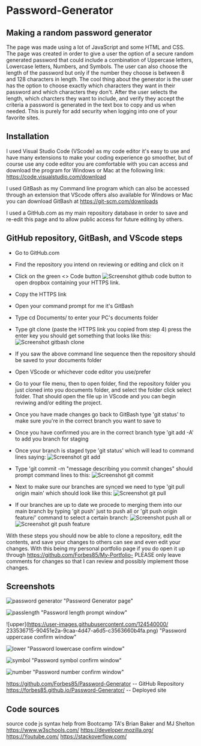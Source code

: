 # Password-Generator

## Making a random password generator

The page was made using a lot of JavaScript and some HTML and CSS. The page was created in order to give a user the option of a secure random generated password that could include a combination of Uppercase letters, Lowercase letters, Numbers,  and Symbols. The user can also choose the length of the password but only if the number they choose is between 8 and 128 characters in length. The cool thing about the generator is the user has the option to choose exactly which characters they want in their password and which characters they don't. After the user selects the length, which charcters they want to include, and verify they accept the criteria a password is generated in the text box to copy and us when needed. This is purely for add security when logging into one of your favorite sites.

## Installation

I used Visual Studio Code (VScode) as my code editor it's easy to use and have many extensions to make your coding experience go smoother, but of course use any code editor you are comfortable with you can access and download the program for Windows or Mac at the following link: https://code.visualstudio.com/download

I used GitBash as my Command line program which can also be accessed through an extension that VScode offers also available for Windows or Mac you can download GitBash at https://git-scm.com/downloads 

I used a GitHub.com as my main repository database in order to save and re-edit this page and to allow public access for future editing by others.
## GitHub repository, GitBash, and VScode steps 

- Go to GitHub.com

- Find the repository you intend on reviewing or editing and click on it

- Click on the green <> Code button ![Screenshot github code button](https://user-images.githubusercontent.com/124540000/229514443-755e8baf-cafc-4762-af1c-646a80a3c252.png) to open dropbox containing your HTTPS link. 

- Copy the HTTPS link

- Open your command prompt for me it's GitBash

- Type cd Documents/ to enter your PC's documents folder

- Type git clone (paste the HTTPS link you copied from step 4) press the enter key you should get something that looks like this: ![Screenshot gitbash clone](https://user-images.githubusercontent.com/124540000/229516874-f639bc0d-6096-40a2-947d-8223401eabe9.png)

- If you saw the above command line sequence then the repository should be saved to your documents folder

- Open VScode or whichever code editor you use/prefer 

- Go to your file menu, then to open folder, find the repository folder you just cloned into you documents folder, and select the folder click select folder. That should open the file up in VScode and you can begin reviwing and/or editing the project.

- Once you have made changes go back to GitBash type 'git status' to make sure you're in the correct branch you want to save to

- Once you have confirmed you are in the correct branch type 'git add -A' to add you branch for staging

- Once your branch is staged type 'git status' which will lead to command lines saying: ![Screenshot git add](https://user-images.githubusercontent.com/124540000/229523067-9166abd1-b1ef-421b-b654-8842aee93e01.png)

- Type 'git commit -m "message describing you commit changes" should prompt command lines to this: ![Screenshot git commit](https://user-images.githubusercontent.com/124540000/229523985-70a7fd6e-5120-4d70-a00b-ec5f3b259da8.png)

- Next to make sure our branches are synced we need to type 'git pull origin main' which should look like this: ![Screenshot git pull](https://user-images.githubusercontent.com/124540000/229524832-36e7edd8-6ab6-47f6-b9a9-6d1f4742ab0b.png)

- If our branches are up to date we procede to merging them into our main branch by typing 'git push' just to push all or 'git push origin feature/' command to select a certain branch: ![Screenshot push all](https://user-images.githubusercontent.com/124540000/229528348-ad6663c1-3d36-4fa8-9e58-db3217cbbdb2.png) or ![Screenshot git push feature](https://user-images.githubusercontent.com/124540000/229528688-5e40d5fb-fe47-4537-bfa7-3a824ef3c1be.png)

With these steps you should now be able to clone a repository, edit the contents, and save your changes to others can see and even edit your changes. With this being my personal portfolio page if you do open it up through https://github.com/Forbes85/My-Portfolio- PLEASE only leave comments for changes so that I can review and possibly implement those changes.

## Screenshots

![password generator](https://user-images.githubusercontent.com/124540000/233536437-7d86d0b9-6481-4bf2-8b2c-e176f2900c81.png) "Password Generator page"

![passlength](https://user-images.githubusercontent.com/124540000/233536617-e604762e-65bb-4fb4-bded-16252b69d00c.png) "Password length prompt window"

![upper](https://user-images.githubusercontent.com/124540000/ 233536715-90451e2a-9caa-4d47-a6d5-c3563660b4fa.png) "Password uppercase confirm window"

![lower](https://user-images.githubusercontent.com/124540000/233536801-68e7c66e-a2bd-44b5-a49c-4f266cc3c109.png) "Password lowercase confirm window"

![symbol](https://user-images.githubusercontent.com/124540000/233536915-50f23f74-ff03-449b-b4fd-d02939208318.png) "Password symbol confirm window"

![number](https://user-images.githubusercontent.com/124540000/233537199-ea5e544e-84bf-4194-bae5-c358ed23b3fe.png) "Password number confirm window"

https://github.com/Forbes85/Password-Generator -- GitHub Repository
https://forbes85.github.io/Password-Generator/ -- Deployed site

## Code sources
source code js syntax help from Bootcamp TA's Brian Baker and MJ Shelton
https://www.w3schools.com/
https://developer.mozilla.org/
https://Youtube.com/
https://stackoverflow.com/